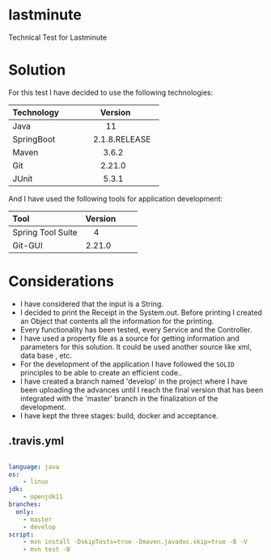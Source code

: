 # lastminute
Technical Test for Lastminute

# Solution

For this test I have decided to use the following technologies:

| Technology            | Version         | 
| :-------------------- |:---------------:|
| Java                  | 11              |
| SpringBoot            | 2.1.8.RELEASE   | 
| Maven                 | 3.6.2           |
| Git                   | 2.21.0          |
| JUnit                 | 5.3.1           |


And I have used the following tools for application development: 
 

| Tool            | Version         | 
| :-------------------- |:---------------:|
| Spring Tool Suite     | 4               | 
| Git-GUI               | 2.21.0          | 

# Considerations

- I have considered that the input is a String.
- I decided to print the Receipt in the System.out. Before printing I created an Object that contents all the information for the printing. 
- Every functionality has been tested, every Service and the Controller.
- I have used a property file as a source for getting information and parameters for this solution. It could be used another source like xml, data base , etc.
- For the development of the application I have followed the `SOLID` principles to be able to create an efficient code..
- I have created a branch named 'develop' in the project where I have been uploading the advances until I reach the final version that has been integrated with the 'master' branch in the finalization of the development.
- I have kept the three stages: build, docker and acceptance. 

## .travis.yml
```.travis.yml

language: java
os:
    - linux
jdk:
    - openjdk11 
branches:
  only:
    - master
    - develop
script: 
    - mvn install -DskipTests=true -Dmaven.javadoc.skip=true -B -V
    - mvn test -B

```